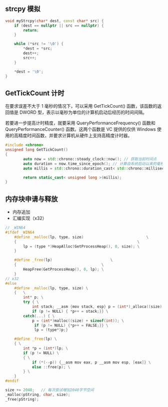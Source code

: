 ## strcpy 模拟

```c++
void myStrcpy(char* dest, const char* src) {
	if (dest == nullptr || src == nullptr) {
		return;
	}

	while (*src != '\0') {
		*dest = *src;
		dest++;
		src++;
	}

	*dest = '\0';
}
```

## GetTickCount 计时

在要求误差不大于 1 毫秒的情况下，可以采用 GetTickCount() 函数，该函数的返回值是 DWORD 型，表示以毫秒为单位的计算机启动后经历的时间间隔。

若要进一步提高计时精度，就要采用 QueryPerformanceFrequency() 函数和 QueryPerformanceCounter() 函数。这两个函数是 VC 提供的仅供 Windows 使用的高精度时间函数，并要求计算机从硬件上支持高精度计时器。

```cpp
#include <chrono>
unsigned long GetTickCount()
{
        auto now = std::chrono::steady_clock::now(); // 获取当前时间点  
        auto duration = now.time_since_epoch(); // 计算自系统启动以来的毫秒数
        auto millis = std::chrono::duration_cast< std::chrono::milliseconds >(duration).count();

        return static_cast< unsigned long >(millis);
}
```

## 内存块申请与释放

- 内存追加
- 汇编实现（x32）

```cpp
// _WIN64
#ifdef _WIN64
	#define _malloc(lp, type, size)                            \
	{                                                      \
		lp = (type *)HeapAlloc(GetProcessHeap(), 0, size); \
	}

	#define _free(lp)                          \
	{                                      \
		HeapFree(GetProcessHeap(), 0, lp); \
	}
// x32
#else
	#define _malloc(lp, type, size) \
	{	\
		int* p; \
		try	{ \
			int stack; __asm {mov stack, esp} p = (int*)_alloca((size) + sizeof(int)); \
			if (p != NULL) { *p++ = stack;}} \
		catch(...) { \
			p = (int*)malloc((size) + sizeof(int)); \
             if (p != NULL) {*p++ = FALSE;}} \
             lp = (type*)p;}

	#define _free(lp) \
	{ \
		int *p = (int*)lp; \
		if (p != NULL) \
		{ \
        	if (*(--p)) {__asm mov eax, p __asm mov esp, [eax]} \
        	else ::free(p); \
		} \
	}
#endif

size += 2048;	// 每次尝试增加2048字节空间
_malloc(pString, char, size);
_free(pString);
```


